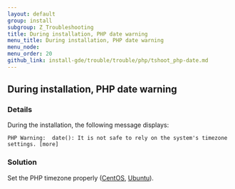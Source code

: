 ```yaml
---
layout: default
group: install
subgroup: Z_Troubleshooting
title: During installation, PHP date warning
menu_title: During installation, PHP date warning
menu_node: 
menu_order: 20
github_link: install-gde/trouble/trouble/php/tshoot_php-date.md
---
```


<h2 id="install-trouble-php-date">During installation, PHP date warning</h2>

### Details

During the installation, the following message displays: 

	PHP Warning:  date(): It is not safe to rely on the system's timezone settings. [more]

### Solution

Set the PHP timezone properly (<a href="{{ site.gdeurl }}install-gde/prereq/php-centos.html#instgde-prereq-timezone">CentOS</a>, <a href="{{ site.gdeurl }}install-gde/prereq/php-ubuntu.html#instgde-prereq-timezone">Ubuntu</a>).

